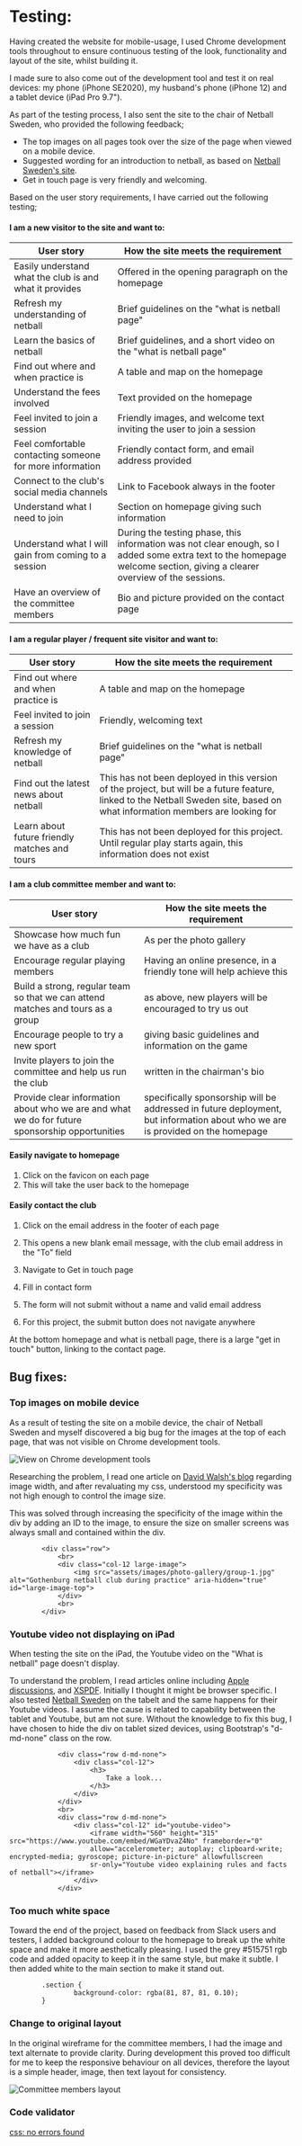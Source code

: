 # Testing:

Having created the website for mobile-usage, I used Chrome development tools throughout to ensure continuous testing of the look,
functionality and layout of the site, whilst building it.

I made sure to also come out of the development tool and test it on real devices: my phone (iPhone SE2020), my husband's phone 
(iPhone 12) and a tablet device (iPad Pro 9.7").

As part of the testing process, I also sent the site to the chair of Netball Sweden, who provided the following feedback;

 - The top images on all pages took over the size of the page when viewed on a mobile device.
 - Suggested wording for an introduction to netball, as based on <a href="http://www.netballsweden.se" target="_blank">
 Netball Sweden's site</a>. 
 - Get in touch page is very friendly and welcoming.

Based on the user story requirements, I have carried out the following testing;

#### I am a new visitor to the site and want to:
| User story | How the site meets the requirement
|---|---|
| Easily understand what the club is and what it provides | Offered in the opening paragraph on the homepage |
| Refresh my understanding of netball | Brief guidelines on the "what is netball page" |
| Learn the basics of netball | Brief guidelines, and a short video on the "what is netball page" |
| Find out where and when practice is | A table and map on the homepage |
| Understand the fees involved | Text provided on the homepage |
| Feel invited to join a session | Friendly images, and welcome text inviting the user to join a session |
| Feel comfortable contacting someone for more information | Friendly contact form, and email address provided |
| Connect to the club's social media channels | Link to Facebook always in the footer |
| Understand what I need to join | Section on homepage giving such information |
| Understand what I will gain from coming to a session | During the testing phase, this information was not clear enough, so I added some extra text to the homepage welcome section, giving a clearer overview of the sessions. |
| Have an overview of the committee members | Bio and picture provided on the contact page |

#### I am a regular player / frequent site visitor and want to:
| User story | How the site meets the requirement |
|---|---|
| Find out where and when practice is | A table and map on the homepage |
| Feel invited to join a session | Friendly, welcoming text |
| Refresh my knowledge of netball | Brief guidelines on the "what is netball page" |
| Find out the latest news about netball | This has not been deployed in this version of the project, but will be a future feature, linked to the Netball Sweden site, based on what information members are looking for |
| Learn about future friendly matches and tours | This has not been deployed for this project. Until regular play starts again, this information does not exist |

#### I am a club committee member and want to:
| User story | How the site meets the requirement |
|---|---|
| Showcase how much fun we have as a club | As per the photo gallery
| Encourage regular playing members | Having an online presence, in a friendly tone will help achieve this |
| Build a strong, regular team so that we can attend matches and tours as a group | as above, new players will be encouraged to try us out |
| Encourage people to try a new sport | giving basic guidelines and information on the game |
| Invite players to join the committee and help us run the club | written in the chairman's bio |
| Provide clear information about who we are and what we do for future sponsorship opportunities | specifically sponsorship will be addressed in future deployment, but information about who we are is provided on the homepage |

#### Easily navigate to homepage

1. Click on the favicon on each page
2. This will take the user back to the homepage

#### Easily contact the club

1. Click on the email address in the footer of each page
2. This opens a new blank email message, with the club email address in the "To" field

1. Navigate to Get in touch page
2. Fill in contact form
3. The form will not submit without a name and valid email address
4. For this project, the submit button does not navigate anywhere

At the bottom homepage and what is netball page, there is a large "get in touch" button, linking to the contact page. 

## Bug fixes:

### Top images on mobile device

As a result of testing the site on a mobile device, the chair of Netball Sweden and myself discovered a big bug for the images at the top of 
each page, that was not visible on Chrome development tools.

![View on Chrome development tools](supporting-docs/mobile-view-bugfix.jpg)

Researching the problem, I read one article on [David Walsh's blog](https://davidwalsh.name/image-max-width) regarding image width, and after revaluating my css, understood my specificity was not high enough to control the image size.

This was solved through increasing the specificity of the image within the div by adding an ID to the image, to ensure the size on smaller screens was always small and contained within the div.

            <div class="row">
                <br>
                <div class="col-12 large-image">
                    <img src="assets/images/photo-gallery/group-1.jpg" alt="Gothenburg netball club during practice" aria-hidden="true" id="large-image-top">                                              
                </div>
                <br>
            </div>

### Youtube video not displaying on iPad

When testing the site on the iPad, the Youtube video on the "What is netball" page doesn't display. 

To understand the problem, I read articles online including [Apple discussions](https://discussions.apple.com/thread/2386735), 
and [XSPDF](https://www.xspdf.com/resolution/58337652.html). Initially I thought it might be browser specific. 
I also tested [Netball Sweden](http://www.netball.se) on the tabelt and the same happens for their Youtube videos. I assume the cause is related to capability 
between the tablet and Youtube, but am not sure. 
Without the knowledge to fix this bug, I have chosen to hide the div on tablet sized devices, using Bootstrap's "d-md-none" class on the row.

                <div class="row d-md-none">
                    <div class="col-12">
                        <h3>
                            Take a look...
                        </h3>
                    </div>
                </div>
                <br>
                <div class="row d-md-none">
                    <div class="col-12" id="youtube-video">
                        <iframe width="560" height="315" src="https://www.youtube.com/embed/WGaYDvaZ4No" frameborder="0" 
                        allow="accelerometer; autoplay; clipboard-write; encrypted-media; gyroscope; picture-in-picture" allowfullscreen 
                        sr-only="Youtube video explaining rules and facts of netball"></iframe>                
                    </div>
                </div>

### Too much white space

Toward the end of the project, based on feedback from Slack users and testers, I added background colour to the homepage to break up the white space 
and make it more aesthetically pleasing. I used the grey #515751 rgb code and added opacity to keep it in the same style, but make it subtle. I then added
white to the main section to make it stand out.

            .section {
                    background-color: rgba(81, 87, 81, 0.10);
            }

### Change to original layout

In the original wireframe for the committee members, I had the image and text alternate to provide clarity. During development this proved too
difficult for me to keep the responsive behaviour on all devices, therefore the layout is a simple header, image, then text layout for consistency.

![Committee members layout](supporting-docs/members-layout.jpg)

### Code validator
[css: no errors found](https://jigsaw.w3.org/css-validator/validator)

